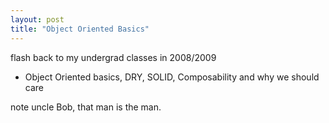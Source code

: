 ```yaml
---
layout: post
title: "Object Oriented Basics" 
---
```


flash back to my undergrad classes in 2008/2009

- Object Oriented basics, DRY, SOLID, Composability and why we should care

note uncle Bob, that man is the man.